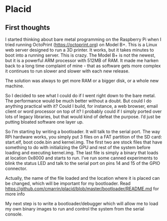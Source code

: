 # Placid

## First thoughts

I started thinking about bare metal programming on the Raspberry Pi when I tried running OctoPrint (https://octoprint.org) on Model B+. This is a Linux web server designed to run a 3D printer. It works, but it takes minutes to boot into a running server. This is crazy. The Model B+ is not the newest, but it is a powerful ARM processor with 512MB of RAM. It made me harken back to a long time complaint of mine - that as software gets more complex it continues to run slower and slower with each new release. 

<examples and reasons why computers are so damn slow>

The solution was always to get more RAM or a bigger disk, or a whole new machine.

So I decided to see what I could do if I went right down to the bare metal. The performance would be much better without a doubt. But could I do anything practical with it? Could I build, for instance, a web browser, email client or word processor on top of it? I probably could if I simply ported over lots of legacy libraries, but that would kind of defeat the purpose. I’d just be putting bloated software one layer up.

So I’m starting by writing a bootloader. It will talk to the serial port. The way RPi hardware works, you simply put 3 files on a FAT partition of the SD card: start.elf, boot code.bin and kernel.img. The first two are stock files that have something to do with initializing the GPU and rest of the system before loading and executing kernel.img. The last file is simply a binary that loads at location 0x8000 and starts to run. I’ve run some canned experiments to blink the status LED and talk to the serial port on pins 14 and 15 of the GPIO connector.

Actually, the name of the file loaded and the location where it is placed can be changed, which will be important for my bootloader. Read https://github.com/cmarrin/placid/blob/master/bootloader/README.md for more info

My next step is to write a bootloader/debugger which will allow me to load my own binary images to run and control the system from the serial console.
